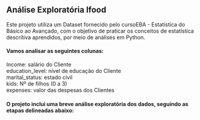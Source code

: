  ## Análise Exploratória Ifood

Este projeto utiliza um Dataset fornecido pelo cursoEBA - Estatística do Básico ao Avançado, com o objetivo de praticar os conceitos
de estatística descritiva aprendidos, por meio de análises em Python.

#### Vamos analisar as seguintes colunas:

<div>Income: salário do Cliente</div>
<div>education_level: nível de educação do Cliente</div>
<div>marital_status: estado civil</div>
<div>kids: Nº de filhos (0 a 3)</div>
<div>expenses: valor das despesas dos Clientes</div>


#### O projeto inclui uma breve análise exploratória dos dados, seguindo as etapas delineadas abaixo:
